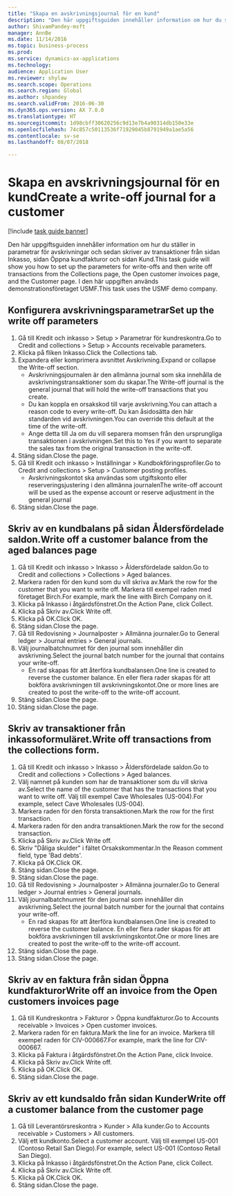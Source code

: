 ```yaml
--- 
title: "Skapa en avskrivningsjournal för en kund"
description: "Den här uppgiftsguiden innehåller information om hur du ställer in parametrar för avskrivningar och sedan skriver av transaktioner från sidan Inkasso, sidan Öppna kundfakturor och sidan Kund."
author: ShivamPandey-msft
manager: AnnBe
ms.date: 11/14/2016
ms.topic: business-process
ms.prod: 
ms.service: dynamics-ax-applications
ms.technology: 
audience: Application User
ms.reviewer: shylaw
ms.search.scope: Operations
ms.search.region: Global
ms.author: shpandey
ms.search.validFrom: 2016-06-30
ms.dyn365.ops.version: AX 7.0.0
ms.translationtype: HT
ms.sourcegitcommit: 1d98cbff30620256c9d13e7b4a90314db150e33e
ms.openlocfilehash: 74c857c50113536f71929045b8791949a1ae5a56
ms.contentlocale: sv-se
ms.lasthandoff: 08/07/2018

---
```

# <a name="create-a-write-off-journal-for-a-customer"></a><span data-ttu-id="edc9e-103">Skapa en avskrivningsjournal för en kund</span><span class="sxs-lookup"><span data-stu-id="edc9e-103">Create a write-off journal for a customer</span></span>

[!include [task guide banner](../../includes/task-guide-banner.md)]

<span data-ttu-id="edc9e-104">Den här uppgiftsguiden innehåller information om hur du ställer in parametrar för avskrivningar och sedan skriver av transaktioner från sidan Inkasso, sidan Öppna kundfakturor och sidan Kund.</span><span class="sxs-lookup"><span data-stu-id="edc9e-104">This task guide will show you how to set up the parameters for write-offs and then write off transactions from the Collections page, the Open customer invoices page, and the Customer page.</span></span> <span data-ttu-id="edc9e-105">I den här uppgiften används demonstrationsföretaget USMF.</span><span class="sxs-lookup"><span data-stu-id="edc9e-105">This task uses the USMF demo company.</span></span>


## <a name="set-up-the-write-off-parameters"></a><span data-ttu-id="edc9e-106">Konfigurera avskrivningsparametrar</span><span class="sxs-lookup"><span data-stu-id="edc9e-106">Set up the write off parameters</span></span>
1. <span data-ttu-id="edc9e-107">Gå till Kredit och inkasso > Setup > Parametrar för kundreskontra.</span><span class="sxs-lookup"><span data-stu-id="edc9e-107">Go to Credit and collections > Setup > Accounts receivable parameters.</span></span>
2. <span data-ttu-id="edc9e-108">Klicka på fliken Inkasso.</span><span class="sxs-lookup"><span data-stu-id="edc9e-108">Click the Collections tab.</span></span>
3. <span data-ttu-id="edc9e-109">Expandera eller komprimera avsnittet Avskrivning.</span><span class="sxs-lookup"><span data-stu-id="edc9e-109">Expand or collapse the Write-off section.</span></span>
    * <span data-ttu-id="edc9e-110">Avskrivningsjournalen är den allmänna journal som ska innehålla de avskrivningstransaktioner som du skapar.</span><span class="sxs-lookup"><span data-stu-id="edc9e-110">The Write-off journal is the general journal that will hold the write-off transactions that you create.</span></span>  
    * <span data-ttu-id="edc9e-111">Du kan koppla en orsakskod till varje avskrivning.</span><span class="sxs-lookup"><span data-stu-id="edc9e-111">You can attach a reason code to every write-off.</span></span> <span data-ttu-id="edc9e-112">Du kan åsidosätta den här standarden vid avskrivningen.</span><span class="sxs-lookup"><span data-stu-id="edc9e-112">You can override this default at the time of the write-off.</span></span>  
    * <span data-ttu-id="edc9e-113">Ange detta till Ja om du vill separera momsen från den ursprungliga transaktionen i avskrivningen.</span><span class="sxs-lookup"><span data-stu-id="edc9e-113">Set this to Yes if you want to separate the sales tax from the original transaction in the write-off.</span></span>  
4. <span data-ttu-id="edc9e-114">Stäng sidan.</span><span class="sxs-lookup"><span data-stu-id="edc9e-114">Close the page.</span></span>
5. <span data-ttu-id="edc9e-115">Gå till Kredit och inkasso > Inställningar > Kundbokföringsprofiler.</span><span class="sxs-lookup"><span data-stu-id="edc9e-115">Go to Credit and collections > Setup > Customer posting profiles.</span></span>
    * <span data-ttu-id="edc9e-116">Avskrivningskontot ska användas som utgiftskonto eller reserveringsjustering i den allmänna journalen</span><span class="sxs-lookup"><span data-stu-id="edc9e-116">The write-off account will be used as the expense account or reserve adjustment in the general journal</span></span>   
6. <span data-ttu-id="edc9e-117">Stäng sidan.</span><span class="sxs-lookup"><span data-stu-id="edc9e-117">Close the page.</span></span>

## <a name="write-off-a-customer-balance-from-the-aged-balances-page"></a><span data-ttu-id="edc9e-118">Skriv av en kundbalans på sidan Åldersfördelade saldon.</span><span class="sxs-lookup"><span data-stu-id="edc9e-118">Write off a customer balance from the aged balances page</span></span>
1. <span data-ttu-id="edc9e-119">Gå till Kredit och inkasso > Inkasso > Åldersfördelade saldon.</span><span class="sxs-lookup"><span data-stu-id="edc9e-119">Go to Credit and collections > Collections > Aged balances.</span></span>
2. <span data-ttu-id="edc9e-120">Markera raden för den kund som du vill skriva av.</span><span class="sxs-lookup"><span data-stu-id="edc9e-120">Mark the row for the customer that you want to write off.</span></span> <span data-ttu-id="edc9e-121">Markera till exempel raden med företaget Birch.</span><span class="sxs-lookup"><span data-stu-id="edc9e-121">For example, mark the line with Birch Company on it.</span></span>
3. <span data-ttu-id="edc9e-122">Klicka på Inkasso i åtgärdsfönstret.</span><span class="sxs-lookup"><span data-stu-id="edc9e-122">On the Action Pane, click Collect.</span></span>
4. <span data-ttu-id="edc9e-123">Klicka på Skriv av.</span><span class="sxs-lookup"><span data-stu-id="edc9e-123">Click Write off.</span></span>
5. <span data-ttu-id="edc9e-124">Klicka på OK.</span><span class="sxs-lookup"><span data-stu-id="edc9e-124">Click OK.</span></span>
6. <span data-ttu-id="edc9e-125">Stäng sidan.</span><span class="sxs-lookup"><span data-stu-id="edc9e-125">Close the page.</span></span>
7. <span data-ttu-id="edc9e-126">Gå till Redovisning > Journalposter > Allmänna journaler.</span><span class="sxs-lookup"><span data-stu-id="edc9e-126">Go to General ledger > Journal entries > General journals.</span></span>
8. <span data-ttu-id="edc9e-127">Välj journalbatchnumret för den journal som innehåller din avskrivning.</span><span class="sxs-lookup"><span data-stu-id="edc9e-127">Select the journal batch number for the journal that contains your write-off.</span></span>
    * <span data-ttu-id="edc9e-128">En rad skapas för att återföra kundbalansen.</span><span class="sxs-lookup"><span data-stu-id="edc9e-128">One line is created to reverse the customer balance.</span></span> <span data-ttu-id="edc9e-129">En eller flera rader skapas för att bokföra avskrivningen till avskrivningskontot.</span><span class="sxs-lookup"><span data-stu-id="edc9e-129">One or more lines are created to post the write-off to the write-off account.</span></span>  
9. <span data-ttu-id="edc9e-130">Stäng sidan.</span><span class="sxs-lookup"><span data-stu-id="edc9e-130">Close the page.</span></span>
10. <span data-ttu-id="edc9e-131">Stäng sidan.</span><span class="sxs-lookup"><span data-stu-id="edc9e-131">Close the page.</span></span>

## <a name="write-off-transactions-from-the-collections-form"></a><span data-ttu-id="edc9e-132">Skriv av transaktioner från inkassoformuläret.</span><span class="sxs-lookup"><span data-stu-id="edc9e-132">Write off transactions from the collections form.</span></span>
1. <span data-ttu-id="edc9e-133">Gå till Kredit och inkasso > Inkasso > Åldersfördelade saldon.</span><span class="sxs-lookup"><span data-stu-id="edc9e-133">Go to Credit and collections > Collections > Aged balances.</span></span>
2. <span data-ttu-id="edc9e-134">Välj namnet på kunden som har de transaktioner som du vill skriva av.</span><span class="sxs-lookup"><span data-stu-id="edc9e-134">Select the name of the customer that has the transactions that you want to write off.</span></span> <span data-ttu-id="edc9e-135">Välj till exempel Cave Wholesales (US-004).</span><span class="sxs-lookup"><span data-stu-id="edc9e-135">For example, select Cave Wholesales (US-004).</span></span>
3. <span data-ttu-id="edc9e-136">Markera raden för den första transaktionen.</span><span class="sxs-lookup"><span data-stu-id="edc9e-136">Mark the row for the first transaction.</span></span>
4. <span data-ttu-id="edc9e-137">Markera raden för den andra transaktionen.</span><span class="sxs-lookup"><span data-stu-id="edc9e-137">Mark the row for the second transaction.</span></span>
5. <span data-ttu-id="edc9e-138">Klicka på Skriv av.</span><span class="sxs-lookup"><span data-stu-id="edc9e-138">Click Write off.</span></span>
6. <span data-ttu-id="edc9e-139">Skriv "Dåliga skulder" i fältet Orsakskommentar.</span><span class="sxs-lookup"><span data-stu-id="edc9e-139">In the Reason comment field, type 'Bad debts'.</span></span>
7. <span data-ttu-id="edc9e-140">Klicka på OK.</span><span class="sxs-lookup"><span data-stu-id="edc9e-140">Click OK.</span></span>
8. <span data-ttu-id="edc9e-141">Stäng sidan.</span><span class="sxs-lookup"><span data-stu-id="edc9e-141">Close the page.</span></span>
9. <span data-ttu-id="edc9e-142">Stäng sidan.</span><span class="sxs-lookup"><span data-stu-id="edc9e-142">Close the page.</span></span>
10. <span data-ttu-id="edc9e-143">Gå till Redovisning > Journalposter > Allmänna journaler.</span><span class="sxs-lookup"><span data-stu-id="edc9e-143">Go to General ledger > Journal entries > General journals.</span></span>
11. <span data-ttu-id="edc9e-144">Välj journalbatchnumret för den journal som innehåller din avskrivning.</span><span class="sxs-lookup"><span data-stu-id="edc9e-144">Select the journal batch number for the journal that contains your write-off.</span></span>
    * <span data-ttu-id="edc9e-145">En rad skapas för att återföra kundbalansen.</span><span class="sxs-lookup"><span data-stu-id="edc9e-145">One line is created to reverse the customer balance.</span></span> <span data-ttu-id="edc9e-146">En eller flera rader skapas för att bokföra avskrivningen till avskrivningskontot.</span><span class="sxs-lookup"><span data-stu-id="edc9e-146">One or more lines are created to post the write-off to the write-off account.</span></span>  
12. <span data-ttu-id="edc9e-147">Stäng sidan.</span><span class="sxs-lookup"><span data-stu-id="edc9e-147">Close the page.</span></span>
13. <span data-ttu-id="edc9e-148">Stäng sidan.</span><span class="sxs-lookup"><span data-stu-id="edc9e-148">Close the page.</span></span>

## <a name="write-off-an-invoice-from-the-open-customers-invoices-page"></a><span data-ttu-id="edc9e-149">Skriv av en faktura från sidan Öppna kundfakturor</span><span class="sxs-lookup"><span data-stu-id="edc9e-149">Write off an invoice from the Open customers invoices page</span></span>
1. <span data-ttu-id="edc9e-150">Gå till Kundreskontra > Fakturor > Öppna kundfakturor.</span><span class="sxs-lookup"><span data-stu-id="edc9e-150">Go to Accounts receivable > Invoices > Open customer invoices.</span></span>
2. <span data-ttu-id="edc9e-151">Markera raden för en faktura.</span><span class="sxs-lookup"><span data-stu-id="edc9e-151">Mark the line for an invoice.</span></span> <span data-ttu-id="edc9e-152">Markera till exempel raden för CIV-000667.</span><span class="sxs-lookup"><span data-stu-id="edc9e-152">For example, mark the line for CIV-000667.</span></span>
3. <span data-ttu-id="edc9e-153">Klicka på Faktura i åtgärdsfönstret.</span><span class="sxs-lookup"><span data-stu-id="edc9e-153">On the Action Pane, click Invoice.</span></span>
4. <span data-ttu-id="edc9e-154">Klicka på Skriv av.</span><span class="sxs-lookup"><span data-stu-id="edc9e-154">Click Write off.</span></span>
5. <span data-ttu-id="edc9e-155">Klicka på OK.</span><span class="sxs-lookup"><span data-stu-id="edc9e-155">Click OK.</span></span>
6. <span data-ttu-id="edc9e-156">Stäng sidan.</span><span class="sxs-lookup"><span data-stu-id="edc9e-156">Close the page.</span></span>

## <a name="write-off-a-customer-balance-from-the-customer-page"></a><span data-ttu-id="edc9e-157">Skriv av ett kundsaldo från sidan Kunder</span><span class="sxs-lookup"><span data-stu-id="edc9e-157">Write off a customer balance from the customer page</span></span>
1. <span data-ttu-id="edc9e-158">Gå till Leverantörsreskontra > Kunder > Alla kunder.</span><span class="sxs-lookup"><span data-stu-id="edc9e-158">Go to Accounts receivable > Customers > All customers.</span></span>
2. <span data-ttu-id="edc9e-159">Välj ett kundkonto.</span><span class="sxs-lookup"><span data-stu-id="edc9e-159">Select a customer account.</span></span> <span data-ttu-id="edc9e-160">Välj till exempel US-001 (Contoso Retail San Diego).</span><span class="sxs-lookup"><span data-stu-id="edc9e-160">For example, select US-001 (Contoso Retail San Diego).</span></span>
3. <span data-ttu-id="edc9e-161">Klicka på Inkasso i åtgärdsfönstret.</span><span class="sxs-lookup"><span data-stu-id="edc9e-161">On the Action Pane, click Collect.</span></span>
4. <span data-ttu-id="edc9e-162">Klicka på Skriv av.</span><span class="sxs-lookup"><span data-stu-id="edc9e-162">Click Write off.</span></span>
5. <span data-ttu-id="edc9e-163">Klicka på OK.</span><span class="sxs-lookup"><span data-stu-id="edc9e-163">Click OK.</span></span>
6. <span data-ttu-id="edc9e-164">Stäng sidan.</span><span class="sxs-lookup"><span data-stu-id="edc9e-164">Close the page.</span></span>


